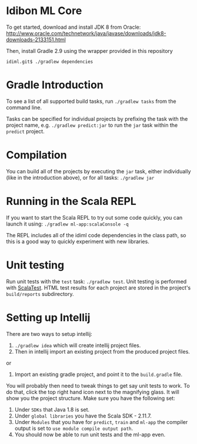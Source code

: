 Idibon ML Core
=========

To get started, download and install JDK 8 from Oracle:
http://www.oracle.com/technetwork/java/javase/downloads/jdk8-downloads-2133151.html

Then, install Gradle 2.9 using the wrapper provided in this repository

```
idiml.git$ ./gradlew dependencies
```

# Gradle Introduction

To see a list of all supported build tasks, run `./gradlew tasks` from
the command line.

Tasks can be specified for individual projects by prefixing the task
with the project name, e.g. `./gradlew predict:jar` to run the `jar`
task within the `predict` project.

# Compilation

You can build all of the projects by executing the `jar` task, either
individually (like in the introduction above), or for all tasks:
`./gradlew jar`

# Running in the Scala REPL

If you want to start the Scala REPL to try out some code quickly, you
can launch it using:
`./gradlew ml-app:scalaConsole -q`

The REPL includes all of the idiml code dependencies in the class
path, so this is a good way to quickly experiment with new libraries.

# Unit testing

Run unit tests with the `test` task: `./gradlew test`. Unit testing is
performed with [ScalaTest](http://www.scalatest.org/). HTML test results
for each project are stored in the project's `build/reports` subdirectory.

# Setting up Intellij

There are two ways to setup intellij:

1. `./gradlew idea` which will create intellij project files.
2. Then in intellij import an existing project from the produced project files.

or

1. Import an existing gradle project, and point it to the `build.gradle` file.

You will probably then need to tweak things to get say unit tests to work. To do that, click the top
right hand icon next to the magnifying glass. It will show you the project structure. Make sure you
have the following set:

1. Under `SDKs` that Java 1.8 is set.
2. Under `global libraries` you have the Scala SDK - 2.11.7.
3. Under `Modules` that you have for `predict`, `train` and `ml-app` the compiler output is set
   to `use module compile output path`.
4. You should now be able to run unit tests and the ml-app even.
